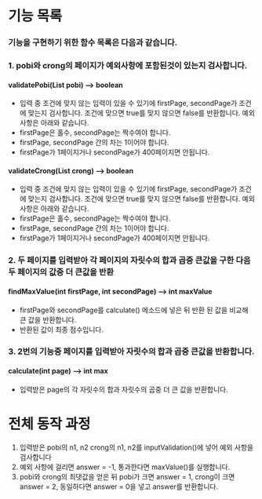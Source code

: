 # 기능 목록
### 기능을 구현하기 위한 함수 목록은 다음과 같습니다.

### 1. pobi와 crong의 페이지가 예외사항에 포함된것이 있는지 검사합니다.
#### validatePobi(List<Integer> pobi)  -->  boolean
-  입력 중 조건에 맞지 않는 입력이 있을 수 있기에 firstPage, secondPage가 조건에 맞는지 검사합니다. 조건에 맞으면 true를 맞지 않으면 false를 반환합니다.
   예외 사항은 아래와 같습니다.
- firstPage은 홀수, secondPage는 짝수여야 합니다.
- firstPage, secondPage 간의 차는 1이어야 합니다.
- firstPage가 1페이지거나 secondPage가 400페이지면 안됩니다.

#### validateCrong(List<Integer> crong)  -->  boolean
-  입력 중 조건에 맞지 않는 입력이 있을 수 있기에 firstPage, secondPage가 조건에 맞는지 검사합니다. 조건에 맞으면 true를 맞지 않으면 false를 반환합니다.
   예외 사항은 아래와 같습니다.
- firstPage은 홀수, secondPage는 짝수여야 합니다.
- firstPage, secondPage 간의 차는 1이어야 합니다.
- firstPage가 1페이지거나 secondPage가 400페이지면 안됩니다.


### 2. 두 페이지를 입력받아 각 페이지의 자릿수의 합과 곱중 큰값을 구한 다음 두 페이지의 값중 더 큰값을 반환
#### findMaxValue(int firstPage, int secondPage) --> int maxValue  
- firstPage와 secondPage를 calculate() 메소드에 넣은 뒤 반환 된 값을 비교해 큰 값을 반환합니다.
- 반환된 값이 최종 점수입니다.
 

### 3. 2번의 기능중 페이지를 입력받아 자릿수의 합과 곱중 큰값을 반환합니다.
#### calculate(int page) --> int max
- 입력받은 page의 각 자릿수의 합과 자릿수의 곱중 더 큰 값을 반환합니다.



# 전체 동작 과정
1. 입력받은 pobi의 n1, n2 crong의 n1, n2를 inputValidation()에 넣어 예외 사항을 검사합니다
2. 예외 사항에 걸리면 answer = -1, 통과한다면 maxValue()를 실행합니다.
3. pobi와 crong의 최댓값을 얻은 뒤 pobi가 크면 answer = 1, crong이 크면 answer = 2, 동일하다면 answer = 0을 넣고 answer를 반환합니다.

